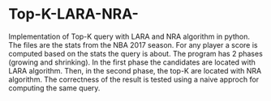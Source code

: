 # Top-K-LARA-NRA-

Implementation of Top-K query with LARA and NRA algorithm in python. The files are the stats from the NBA 2017 season. For any player a score is computed based on the stats the query is about. The program has 2 phases (growing and shrinking). In the first phase the candidates are located with LARA algorithm. Then, in the second phase, the top-K are located with NRA algorithm. The correctness of the result is tested using a naive approch for computing the same query.  
